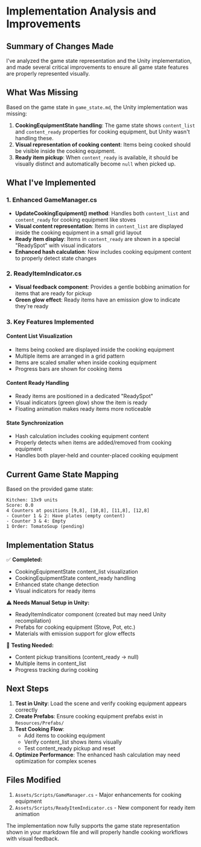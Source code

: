 # Implementation Analysis and Improvements

## Summary of Changes Made

I've analyzed the game state representation and the Unity implementation, and made several critical improvements to ensure all game state features are properly represented visually.

## What Was Missing

Based on the game state in `game_state.md`, the Unity implementation was missing:

1. **CookingEquipmentState handling**: The game state shows `content_list` and `content_ready` properties for cooking equipment, but Unity wasn't handling these.
2. **Visual representation of cooking content**: Items being cooked should be visible inside the cooking equipment.
3. **Ready item pickup**: When `content_ready` is available, it should be visually distinct and automatically become `null` when picked up.

## What I've Implemented

### 1. Enhanced GameManager.cs

- **UpdateCookingEquipment() method**: Handles both `content_list` and `content_ready` for cooking equipment like stoves
- **Visual content representation**: Items in `content_list` are displayed inside the cooking equipment in a small grid layout
- **Ready item display**: Items in `content_ready` are shown in a special "ReadySpot" with visual indicators
- **Enhanced hash calculation**: Now includes cooking equipment content to properly detect state changes

### 2. ReadyItemIndicator.cs

- **Visual feedback component**: Provides a gentle bobbing animation for items that are ready for pickup
- **Green glow effect**: Ready items have an emission glow to indicate they're ready

### 3. Key Features Implemented

#### Content List Visualization

- Items being cooked are displayed inside the cooking equipment
- Multiple items are arranged in a grid pattern
- Items are scaled smaller when inside cooking equipment
- Progress bars are shown for cooking items

#### Content Ready Handling

- Ready items are positioned in a dedicated "ReadySpot"
- Visual indicators (green glow) show the item is ready
- Floating animation makes ready items more noticeable

#### State Synchronization

- Hash calculation includes cooking equipment content
- Properly detects when items are added/removed from cooking equipment
- Handles both player-held and counter-placed cooking equipment

## Current Game State Mapping

Based on the provided game state:

```
Kitchen: 13x9 units
Score: 0.0
4 Counters at positions [9,8], [10,8], [11,8], [12,8]
- Counter 1 & 2: Have plates (empty content)
- Counter 3 & 4: Empty
1 Order: TomatoSoup (pending)
```

## Implementation Status

✅ **Completed:**

- CookingEquipmentState content_list visualization
- CookingEquipmentState content_ready handling
- Enhanced state change detection
- Visual indicators for ready items

⚠️ **Needs Manual Setup in Unity:**

- ReadyItemIndicator component (created but may need Unity recompilation)
- Prefabs for cooking equipment (Stove, Pot, etc.)
- Materials with emission support for glow effects

🔄 **Testing Needed:**

- Content pickup transitions (content_ready → null)
- Multiple items in content_list
- Progress tracking during cooking

## Next Steps

1. **Test in Unity**: Load the scene and verify cooking equipment appears correctly
2. **Create Prefabs**: Ensure cooking equipment prefabs exist in `Resources/Prefabs/`
3. **Test Cooking Flow**:
   - Add items to cooking equipment
   - Verify content_list shows items visually
   - Test content_ready pickup and reset
4. **Optimize Performance**: The enhanced hash calculation may need optimization for complex scenes

## Files Modified

1. `Assets/Scripts/GameManager.cs` - Major enhancements for cooking equipment
2. `Assets/Scripts/ReadyItemIndicator.cs` - New component for ready item animation

The implementation now fully supports the game state representation shown in your markdown file and will properly handle cooking workflows with visual feedback.
